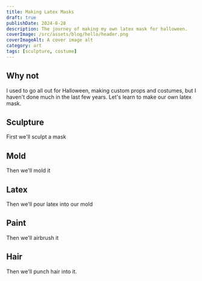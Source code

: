 ```yaml
---
title: Making Latex Masks
draft: true
publishDate: 2024-8-28
description: The journey of making my own latex mask for halloween.
coverImage: /src/assets/blog/hello/header.png
coverImageAlt: A cover image alt
category: art
tags: [sculpture, costume]
---
```


## Why not
I used to go all out for Halloween, making custom props and costumes, but I haven't done much in the last few years.
Let's learn to make our own latex mask.

## Sculpture
First we'll sculpt a mask
## Mold
Then we'll mold it
## Latex
Then we'll pour latex into our mold
## Paint
Then we'll airbrush it
## Hair
Then we'll punch hair into it.
